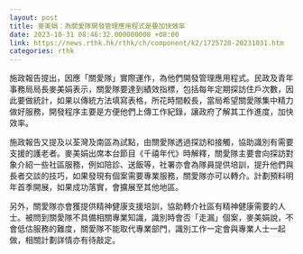 ```yaml
---
layout: post
title: 麥美娟：為關愛隊開發管理應用程式是要加快效率
date: 2023-10-31 08:46:32.000000000 +08:00
link: https://news.rthk.hk/rthk/ch/component/k2/1725720-20231031.htm
categories: rthk
---
```


施政報告提出，因應「關愛隊」實際運作，為他們開發管理應用程式。民政及青年事務局局長麥美娟表示，關愛隊要達到績效指標，包括每年定期探訪住戶次數，因此要做統計，如果以傳統方法填寫表格，所花時間較長，當局希望關愛隊集中精力做好服務，開發程序主要是方便他們上傳工作紀錄，讓政府了解其工作進度，加快效率。

施政報告又提及以荃灣及南區為試點，由關愛隊透過探訪和接觸，協助識別有需要支援的護老者。麥美娟出席本台節目《千禧年代》時解釋，關愛隊主要會向探訪對象介紹一些社區服務，例如陪診、送飯等，社署亦會為隊員提供培訓，提升他們與長者交談的技巧，如果發現有個案需要專業服務，關愛隊亦可以轉介。計劃預料明年首季開展，如果成功落實，會擴展至其他地區。

另外，關愛隊亦會獲提供精神健康支援培訓，協助轉介社區有精神健康需要的人士。被問到關愛隊不具備相關專業知識，識別時會否「走漏」個案，麥美娟說，不會低估服務的難度，關愛隊不能取代專業部門，識別工作一定會與專業人士一起做，相關計劃詳情亦有待敲定。
